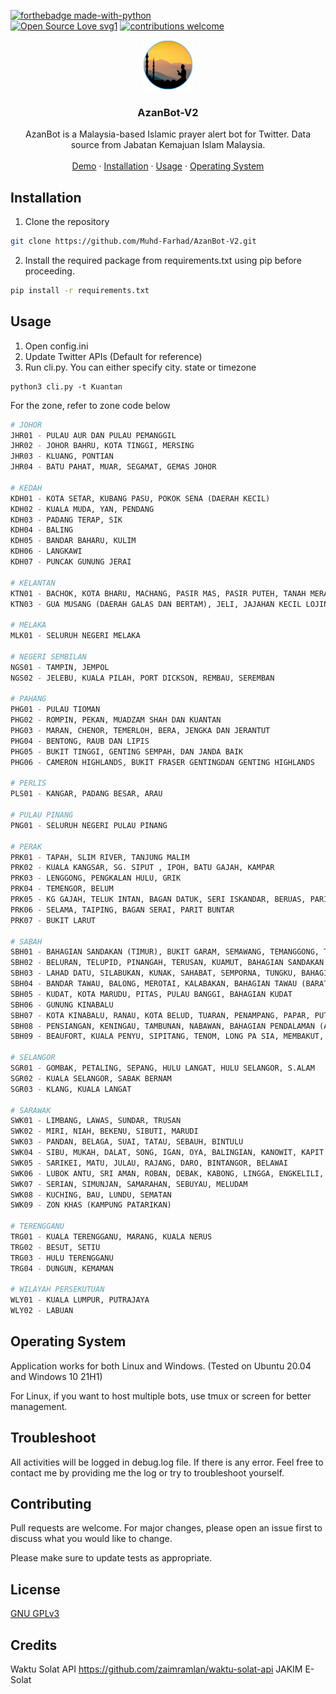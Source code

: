 <!-- PROJECT LOGO -->
[![forthebadge made-with-python](http://ForTheBadge.com/images/badges/made-with-python.svg)](https://www.python.org/)<br>
[![Open Source Love svg1](https://badges.frapsoft.com/os/v1/open-source.svg?v=103)](https://github.com/ellerbrock/open-source-badges/)
[![contributions welcome](https://img.shields.io/badge/contributions-welcome-brightgreen.svg?style=flat)](https://github.com/subahanii/COVID19-tracker/issues)
<br />
<p align="center">
    <a href="https://github.com/HachiroSan/AzanBot-V2">
    <img src="logo.png" alt="Logo" width="80" height="80">
  </a>
  <h3 align="center">AzanBot-V2</h3>

  <p align="center">
    AzanBot is a Malaysia-based Islamic prayer alert bot for Twitter. 
    Data source from Jabatan Kemajuan Islam Malaysia. 
    <br />
    <br />
    <a href="https://twitter.com/dailyprayerKTN">Demo</a>
    ·
    <a href="#Installation">Installation</a>
    ·
    <a href="#Usage">Usage</a>
    ·
    <a href="#Operating-System">Operating System</a>
  </p>
</p>

## Installation

1. Clone the repository

```bash
git clone https://github.com/Muhd-Farhad/AzanBot-V2.git
```

2. Install the required package from requirements.txt using pip before proceeding.

```bash
pip install -r requirements.txt
```

## Usage
1. Open config.ini 
2. Update Twitter APIs (Default for reference)
3. Run cli.py. You can either specify city. state or timezone

```
python3 cli.py -t Kuantan
```
For the zone, refer to zone code below

```python
# JOHOR
JHR01 - PULAU AUR DAN PULAU PEMANGGIL
JHR02 - JOHOR BAHRU, KOTA TINGGI, MERSING
JHR03 - KLUANG, PONTIAN
JHR04 - BATU PAHAT, MUAR, SEGAMAT, GEMAS JOHOR

# KEDAH
KDH01 - KOTA SETAR, KUBANG PASU, POKOK SENA (DAERAH KECIL)
KDH02 - KUALA MUDA, YAN, PENDANG
KDH03 - PADANG TERAP, SIK
KDH04 - BALING
KDH05 - BANDAR BAHARU, KULIM
KDH06 - LANGKAWI
KDH07 - PUNCAK GUNUNG JERAI

# KELANTAN
KTN01 - BACHOK, KOTA BHARU, MACHANG, PASIR MAS, PASIR PUTEH, TANAH MERAH, TUMPAT, KUALA KRAI, MUKIM CHIKU
KTN03 - GUA MUSANG (DAERAH GALAS DAN BERTAM), JELI, JAJAHAN KECIL LOJING

# MELAKA
MLK01 - SELURUH NEGERI MELAKA

# NEGERI SEMBILAN
NGS01 - TAMPIN, JEMPOL
NGS02 - JELEBU, KUALA PILAH, PORT DICKSON, REMBAU, SEREMBAN

# PAHANG
PHG01 - PULAU TIOMAN
PHG02 - ROMPIN, PEKAN, MUADZAM SHAH DAN KUANTAN
PHG03 - MARAN, CHENOR, TEMERLOH, BERA, JENGKA DAN JERANTUT
PHG04 - BENTONG, RAUB DAN LIPIS
PHG05 - BUKIT TINGGI, GENTING SEMPAH, DAN JANDA BAIK
PHG06 - CAMERON HIGHLANDS, BUKIT FRASER GENTINGDAN GENTING HIGHLANDS

# PERLIS
PLS01 - KANGAR, PADANG BESAR, ARAU

# PULAU PINANG 
PNG01 - SELURUH NEGERI PULAU PINANG

# PERAK
PRK01 - TAPAH, SLIM RIVER, TANJUNG MALIM
PRK02 - KUALA KANGSAR, SG. SIPUT , IPOH, BATU GAJAH, KAMPAR
PRK03 - LENGGONG, PENGKALAN HULU, GRIK
PRK04 - TEMENGOR, BELUM
PRK05 - KG GAJAH, TELUK INTAN, BAGAN DATUK, SERI ISKANDAR, BERUAS, PARIT, LUMUT, SITIAWAN, PULAU PANGKOR
PRK06 - SELAMA, TAIPING, BAGAN SERAI, PARIT BUNTAR
PRK07 - BUKIT LARUT

# SABAH
SBH01 - BAHAGIAN SANDAKAN (TIMUR), BUKIT GARAM, SEMAWANG, TEMANGGONG, TAMBISAN, BANDAR SANDAKAN, SUKAU
SBH02 - BELURAN, TELUPID, PINANGAH, TERUSAN, KUAMUT, BAHAGIAN SANDAKAN (BARAT)
SBH03 - LAHAD DATU, SILABUKAN, KUNAK, SAHABAT, SEMPORNA, TUNGKU, BAHAGIAN TAWAU (TIMUR)
SBH04 - BANDAR TAWAU, BALONG, MEROTAI, KALABAKAN, BAHAGIAN TAWAU (BARAT)
SBH05 - KUDAT, KOTA MARUDU, PITAS, PULAU BANGGI, BAHAGIAN KUDAT
SBH06 - GUNUNG KINABALU
SBH07 - KOTA KINABALU, RANAU, KOTA BELUD, TUARAN, PENAMPANG, PAPAR, PUTATAN, BAHAGIAN PANTAI BARAT
SBH08 - PENSIANGAN, KENINGAU, TAMBUNAN, NABAWAN, BAHAGIAN PENDALAMAN (ATAS)
SBH09 - BEAUFORT, KUALA PENYU, SIPITANG, TENOM, LONG PA SIA, MEMBAKUT, WESTON, BAHAGIAN PENDALAMAN (BAWAH)

# SELANGOR
SGR01 - GOMBAK, PETALING, SEPANG, HULU LANGAT, HULU SELANGOR, S.ALAM
SGR02 - KUALA SELANGOR, SABAK BERNAM
SGR03 - KLANG, KUALA LANGAT

# SARAWAK
SWK01 - LIMBANG, LAWAS, SUNDAR, TRUSAN
SWK02 - MIRI, NIAH, BEKENU, SIBUTI, MARUDI
SWK03 - PANDAN, BELAGA, SUAI, TATAU, SEBAUH, BINTULU
SWK04 - SIBU, MUKAH, DALAT, SONG, IGAN, OYA, BALINGIAN, KANOWIT, KAPIT
SWK05 - SARIKEI, MATU, JULAU, RAJANG, DARO, BINTANGOR, BELAWAI
SWK06 - LUBOK ANTU, SRI AMAN, ROBAN, DEBAK, KABONG, LINGGA, ENGKELILI, BETONG, SPAOH, PUSA, SARATOK
SWK07 - SERIAN, SIMUNJAN, SAMARAHAN, SEBUYAU, MELUDAM
SWK08 - KUCHING, BAU, LUNDU, SEMATAN
SWK09 - ZON KHAS (KAMPUNG PATARIKAN)

# TERENGGANU
TRG01 - KUALA TERENGGANU, MARANG, KUALA NERUS
TRG02 - BESUT, SETIU
TRG03 - HULU TERENGGANU
TRG04 - DUNGUN, KEMAMAN

# WILAYAH PERSEKUTUAN
WLY01 - KUALA LUMPUR, PUTRAJAYA
WLY02 - LABUAN
```

## Operating System
Application works for both Linux and Windows. (Tested on Ubuntu 20.04 and Windows 10 21H1)

For Linux, if you want to host multiple bots, use tmux or screen for better management. 

## Troubleshoot
All activities will be logged in debug.log file. If there is any error. Feel free to contact me by providing me the log or try to troubleshoot yourself.

## Contributing
Pull requests are welcome. For major changes, please open an issue first to discuss what you would like to change.

Please make sure to update tests as appropriate.

## License
[GNU GPLv3](https://choosealicense.com/licenses/gpl-3.0/)

## Credits
Waktu Solat API https://github.com/zaimramlan/waktu-solat-api
JAKIM E-Solat 
